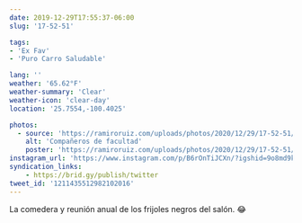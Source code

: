 ```yaml
---
date: 2019-12-29T17:55:37-06:00
slug: '17-52-51'

tags:
- 'Ex Fav'
- 'Puro Carro Saludable'

lang: ''
weather: '65.62°F'
weather-summary: 'Clear'
weather-icon: 'clear-day'
location: '25.7554,-100.4025'

photos:
  - source: 'https://ramiroruiz.com/uploads/photos/2020/12/29/17-52-51/compa%C3%B1eros-de-facultad.jpg'
    alt: 'Compañeros de facultad'
    poster: 'https://ramiroruiz.com/uploads/photos/2020/12/29/17-52-51/poster.'
instagram_url: 'https://www.instagram.com/p/B6rOnTiJCXn/?igshid=9o8md9kvxcmm'
syndication_links:
    - https://brid.gy/publish/twitter
tweet_id: '1211435512982102016'
---
```

La comedera y reunión anual de los frijoles negros del salón. 😂

 